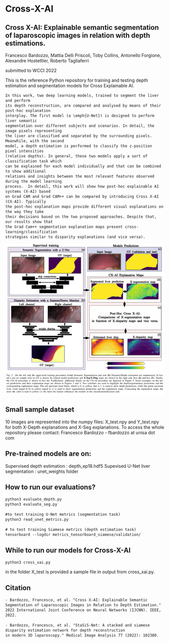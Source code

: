 # Cross-X-AI
## Cross X-AI: Explainable semantic segmentation of laparoscopic images in relation with depth estimations.

Francesco Bardozzo, Mattia Delli Priscoli, Toby Collins, Antonello Forgione, Alexandre Hostettler, Roberto Tagliaferri

submitted to WCCI 2022



This is the reference Python repository 
for training and testing depth estimation and segmentation models
for Cross Explainable AI.

```
In this work, two deep learning models, trained to segment the liver and perform
its depth reconstruction, are compared and analysed by means of their post-hoc explanation
interplay. The first model (a \emph{U-Net}) is designed to perform liver semantic
segmentation over different subjects and scenarios. In detail, the image pixels representing
the liver are classified and separated by the surrounding pixels. Meanwhile, with the second
model, a depth estimation is performed to classify the z-position pixel intensities 
(relative depths). In general, these two models apply a sort of classification task which
can be explained for each model individually and that can be combined to show additional
relations and insights between the most relevant features observed during the model learning
process.  In detail, this work will show how post-hoc explainable AI systems (X-AI) based 
on Grad CAM and Grad CAM++ can be compared by introducing Cross X-AI (CX-AI). Typically 
the post-hoc explanation maps provide different visual explanations on the way they take
their decisions based on the two proposed approaches. Despite that, our results show that
the Grad Cam++ segmentation explanation maps present cross-learning/classification 
strategies similar to disparity explanations (and vice versa).
```



![Test Image 6](https://github.com/lodeguns/Cross-X-AI/blob/main/pipexai.png)




## Small sample dataset
10 images are represented into the numpy files: X_test.npy and Y_test.npy for both X-Depth explanations and
X-Seg explanations. To access the whole repository please contact: Francesco Bardozzo - fbardozzo at unisa dot com

## Pre-trained models are on:
Supervised depth estimation : depth_ep18.hdf5
Supevised U-Net liver segmentation : unet_weights folder

## How to run our evaluations?

```
python3 evaluate_depth.py
python3 evaluate_seg.py

#to test training U-Net metrics (segmentation task)
python3 read_unet_metrics.py

# to test training Siamese metrics (depth estimation task)
tensorboard --logdir metrics_tensorboard_siamese/validation/     
```

## While to run our models for Cross-X-AI

```
python3 cross_xai.py
```

in the folder X_test is provided a sample file in output from cross_xai.py.
 
 

## Citation

```
- Bardozzo, Francesco, et al. "Cross X-AI: Explainable Semantic Segmentation of Laparoscopic Images in Relation to Depth Estimation." 2022 International Joint Conference on Neural Networks (IJCNN). IEEE, 2022.

- Bardozzo, Francesco, et al. "StaSiS-Net: A stacked and siamese disparity estimation network for depth reconstruction
in modern 3D laparoscopy." Medical Image Analysis 77 (2022): 102380.
```

